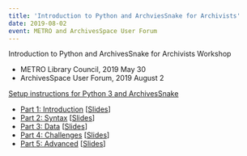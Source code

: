 ```yaml
---
title: 'Introduction to Python and ArchviesSnake for Archivists'
date: 2019-08-02
event: METRO and ArchivesSpace User Forum
---
```

Introduction to Python and ArchivesSnake for Archivists Workshop

* METRO Library Council, 2019 May 30
* ArchivesSpace User Forum, 2019 August 2

[Setup instructions for Python 3 and ArchivesSnake](https://github.com/gwiedeman/IntroPythonASnake/blob/master/install.md)

* [Part 1: Introduction](https://github.com/gwiedeman/IntroPythonASnake/blob/master/introduction.md) [[Slides](http://www.gregwiedeman.com/workshop/introduction.html)]
* [Part 2: Syntax](https://github.com/gwiedeman/IntroPythonASnake/blob/master/syntax.md) [[Slides](http://www.gregwiedeman.com/workshop/syntax.html)]
* [Part 3: Data](https://github.com/gwiedeman/IntroPythonASnake/blob/master/data.md) [[Slides](https://www.gregwiedeman.com/workshop/data.html)]
* [Part 4: Challenges](https://github.com/gwiedeman/IntroPythonASnake/blob/master/challenges.md) [[Slides](http://www.gregwiedeman.com/workshop/challenges.html)]
* [Part 5: Advanced](https://github.com/gwiedeman/IntroPythonASnake/blob/master/advanced.md) [[Slides](http://www.gregwiedeman.com/workshop/advanced.html)]